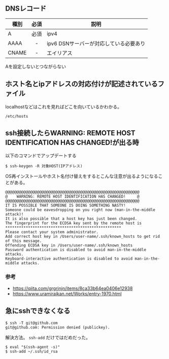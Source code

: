 ## DNSレコード
| 種別 | 必須 | 説明 |
|---|:-:|---|
| A | 必須 | ipv4 |
| AAAA | - | ipv6 DSNサーバーが対応している必要あり |
| CNAME | - | エイリアス |

Aを設定しないとつながらない

## ホスト名とipアドレスの対応付けが記述されているファイル
localhostなどはこれを見ればどこを向いているかわかる。

`/etc/hosts`


## ssh接続したらWARNING: REMOTE HOST IDENTIFICATION HAS CHANGED!が出る時
以下のコマンドでアップデートする

```
$ ssh-keygen -R 対象HOST(IPアドレス)
```

OS再インストールやホスト名付け替えをするとこんな注意が出るようになることがある。

```
@@@@@@@@@@@@@@@@@@@@@@@@@@@@@@@@@@@@@@@@@@@@@@@@@@@@@@@@@@@
@    WARNING: REMOTE HOST IDENTIFICATION HAS CHANGED!     @
@@@@@@@@@@@@@@@@@@@@@@@@@@@@@@@@@@@@@@@@@@@@@@@@@@@@@@@@@@@
IT IS POSSIBLE THAT SOMEONE IS DOING SOMETHING NASTY!
Someone could be eavesdropping on you right now (man-in-the-middle attack)!
It is also possible that a host key has just been changed.
The fingerprint for the ECDSA key sent by the remote host is
***************************************************
Please contact your system administrator.
Add correct host key in /Users/user-name/.ssh/known_hosts to get rid of this message.
Offending ECDSA key in /Users/user-name/.ssh/known_hosts
Password authentication is disabled to avoid man-in-the-middle attacks.
Keyboard-interactive authentication is disabled to avoid man-in-the-middle attacks.
```

### 参考
- https://qiita.com/grgrjnjn/items/8ca33b64ea0406e12938
- https://www.uramiraikan.net/Works/entry-1970.html


## 急にsshできなくなる
```
$ ssh -T git@github.com
git@github.com: Permission denied (publickey).
```

解決方法。
`ssh-add` だけではだめだった。

```
$ eval "$(ssh-agent -s)"
$ ssh-add ~/.ssh/id_rsa
```
